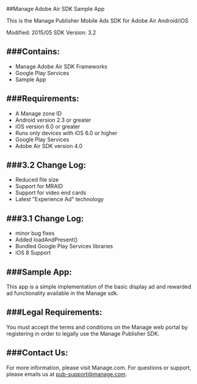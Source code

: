 ##Manage Adobe Air SDK Sample App

This is the Manage Publisher Mobile Ads SDK for Adobe Air Android/iOS

Modified: 2015/05
SDK Version: 3.2

###Contains:
----------------------------------
* Manage Adobe Air SDK Frameworks
* Google Play Services
* Sample App

###Requirements:
----------------------------------
* A Manage zone ID
* Android version 2.3 or greater
* iOS version 6.0 or greater
* Runs only devices with iOS 6.0 or higher
* Google Play Services
* Adobe Air SDK version 4.0

###3.2 Change Log:
----------------------------------
* Reduced file size
* Support for MRAID
* Support for video end cards
* Latest "Experience Ad" technology

###3.1 Change Log:
----------------------------------
* minor bug fixes
* Added loadAndPresent()
* Bundled Google Play Services libraries
* iOS 8 Support

###Sample App:
----------------------------------
This app is a simple implementation of the basic display ad and rewarded ad functionality available in the
Manage sdk.


###Legal Requirements:
----------------------------------
You must accept the terms and conditions on the Manage web portal by registering in order to legally use the
Manage Publisher SDK. 

###Contact Us: 
----------------------------------
For more information, please visit Manage.com.  For questions or support, please emails us at
[pub-support@manage.com](mailto:pub-support@manage.com).
